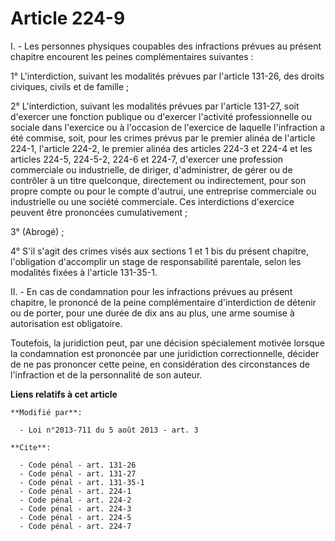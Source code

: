 # Article 224-9

I. - Les personnes physiques coupables des infractions prévues au présent chapitre encourent les peines complémentaires
suivantes : 

1° L'interdiction, suivant les modalités prévues par l'article 131-26, des droits civiques, civils et de famille ; 

2° L'interdiction, suivant les modalités prévues par l'article 131-27, soit d'exercer une fonction publique ou d'exercer
l'activité professionnelle ou sociale dans l'exercice ou à l'occasion de l'exercice de laquelle l'infraction a été commise,
soit, pour les crimes prévus par le premier alinéa de l'article 224-1, l'article 224-2, le premier alinéa des articles 224-3
et 224-4 et les articles 224-5, 224-5-2, 224-6 et 224-7, d'exercer une profession commerciale ou industrielle, de diriger,
d'administrer, de gérer ou de contrôler à un titre quelconque, directement ou indirectement, pour son propre compte ou pour
le compte d'autrui, une entreprise commerciale ou industrielle ou une société commerciale. Ces interdictions d'exercice
peuvent être prononcées cumulativement ; 

3° (Abrogé) ; 

4° S'il s'agit des crimes visés aux sections 1 et 1 bis du présent chapitre, l'obligation d'accomplir un stage de
responsabilité parentale, selon les modalités fixées à l'article 131-35-1. 

II. - En cas de condamnation pour les infractions prévues au présent chapitre, le prononcé de la peine complémentaire
d'interdiction de détenir ou de porter, pour une durée de dix ans au plus, une arme soumise à autorisation est obligatoire. 

Toutefois, la juridiction peut, par une décision spécialement motivée lorsque la condamnation est prononcée par une
juridiction correctionnelle, décider de ne pas prononcer cette peine, en considération des circonstances de l'infraction et
de la personnalité de son auteur.

**Liens relatifs à cet article**

	**Modifié par**:

	  - Loi n°2013-711 du 5 août 2013 - art. 3

	**Cite**:

	  - Code pénal - art. 131-26
	  - Code pénal - art. 131-27
	  - Code pénal - art. 131-35-1
	  - Code pénal - art. 224-1
	  - Code pénal - art. 224-2
	  - Code pénal - art. 224-3
	  - Code pénal - art. 224-5
	  - Code pénal - art. 224-7
